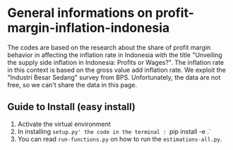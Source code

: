 # General informations on profit-margin-inflation-indonesia
The codes are based on the research about the share of profit margin behavior in affecting the inflation rate in Indonesia with the title "Unveiling the supply side inflation in Indonesia: Profits or Wages?". The inflation rate in this context is based on the gross value add inflation rate. We exploit the "Industri Besar Sedang" survey from BPS. Unfortunately, the data are not free, so we can't share the data in this page.

## Guide to Install (easy install)
1. Activate the virtual environment
2. In installing `setup.py' the code in the terminal : `pip install -e .`
3. You can read `run-functions.py` on how to run the `estimations-all.py`.
